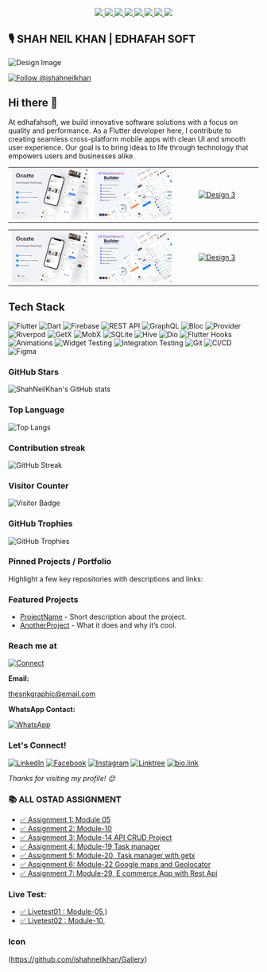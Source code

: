 <p align="center">
  <a href="https://github.com/ishahneilkhan">
    <img src="https://img.shields.io/badge/Home-6f42c1?style=for-the-badge&logo=home&logoColor=white" />

    
  <a href="https://github.com/ishahneilkhan/about">
    <img src="https://img.shields.io/badge/About-white?style=for-the-badge&logo=about-dot-me&logoColor=white&labelColor=white&color=white" />

  <a href="https://github.com/ishahneilkhan/Contact">
    <img src="https://img.shields.io/badge/Contact-white?style=for-the-badge&logo=minutemailer&logoColor=white&labelColor=white&color=white" />

  <a href="https://github.com/ishahneilkhan?tab=projects">
    <img src="https://img.shields.io/badge/Projects-white?style=for-the-badge&logo=github&logoColor=white&rounded=true" />

 <a href="https://github.com/ishahneilkhan/Assignments">
    <img src="https://img.shields.io/badge/Assignments-white?style=for-the-badge&logo=bookstack&logoColor=white&labelColor=white&color=white" />

<a href="https://github.com/ishahneilkhan/blogs">
    <img src="https://img.shields.io/badge/Blogs-white?style=for-the-badge&logo=ghost&logoColor=white&labelColor=white&color=white" />

<a href="https://github.com/ishahneilkhan/Gallery">
    <img src="https://img.shields.io/badge/Gallery-white?style=for-the-badge&logo=googlephotos&logoColor=white&labelColor=white&color=white" />

<a href="https://github.com/ishahneilkhan/Download/tree/main">
    <img src="https://img.shields.io/badge/Download-white?style=for-the-badge&logo=googleplay&logoColor=white&labelColor=white&color=white" />
  </a>
</p>







## 🎙️ SHAH NEIL KHAN | EDHAFAH SOFT

![Design Image](https://raw.githubusercontent.com/edhafahsoft/Design/main/Frame%201.svg)




[![Follow @ishahneilkhan](https://img.shields.io/badge/Follow-@ishahneilkhan-black?style=for-the-badge&logo=github)](https://github.com/ishahneilkhan)



## Hi there 👋

At edhafahsoft, we build innovative software solutions with a focus on quality and performance.
As a Flutter developer here, I contribute to creating seamless cross-platform mobile apps with clean UI and smooth user experience.
Our goal is to bring ideas to life through technology that empowers users and businesses alike.





<table>
  <tr>
    <td align="center" width="33%">
      <a href="https://github.com/ishahneilkhan/Gallery/blob/main/Frame%2034.svg" target="_blank">
        <img src="https://raw.githubusercontent.com/ishahneilkhan/Gallery/main/Frame%2034.svg" alt="Design 1" width="250" />
      </a>
    </td>
    <td align="center" width="33%">
      <a href="https://github.com/ishahneilkhan/Gallery/blob/main/Frame%2035.svg" target="_blank">
        <img src="https://raw.githubusercontent.com/ishahneilkhan/Gallery/main/Frame%2035.svg" alt="Design 2" width="250" />
      </a>
    </td>
    <td align="center" width="33%">
      <a href="https://github.com/ishahneilkhan/Gallery/blob/main/Frame%2036.svg" target="_blank">
        <img src="https://raw.githubusercontent.com/ishahneilkhan/Gallery/main/Frame%2036.svg" alt="Design 3" width="250" />
      </a>
    </td>
  </tr>
</table>


<table>
  <tr>
    <td align="center" width="33%">
      <a href="https://github.com/ishahneilkhan/Gallery/blob/main/Frame%2034.svg" target="_blank">
        <img src="https://raw.githubusercontent.com/ishahneilkhan/Gallery/main/Frame%2034.svg" alt="Design 1" width="250" />
      </a>
    </td>
    <td align="center" width="33%">
      <a href="https://github.com/ishahneilkhan/Gallery/blob/main/Frame%2035.svg" target="_blank">
        <img src="https://raw.githubusercontent.com/ishahneilkhan/Gallery/main/Frame%2035.svg" alt="Design 2" width="250" />
      </a>
    </td>
    <td align="center" width="33%">
      <a href="https://github.com/ishahneilkhan/Gallery/blob/main/Frame%2036.svg" target="_blank">
        <img src="https://raw.githubusercontent.com/ishahneilkhan/Gallery/main/Frame%2036.svg" alt="Design 3" width="250" />
      </a>
    </td>
  </tr>
</table>




















## Tech Stack

![Flutter](https://img.shields.io/badge/Flutter-02569B?logo=flutter&logoColor=white&style=for-the-badge)
![Dart](https://img.shields.io/badge/Dart-0175C2?logo=dart&logoColor=white&style=for-the-badge)
![Firebase](https://img.shields.io/badge/Firebase-FFCA28?logo=firebase&logoColor=black&style=for-the-badge)
![REST API](https://img.shields.io/badge/REST%20API-000000?style=for-the-badge)
![GraphQL](https://img.shields.io/badge/GraphQL-E10098?logo=graphql&logoColor=white&style=for-the-badge)
![Bloc](https://img.shields.io/badge/BLoC-4A3F35?style=for-the-badge&logo=flutter)
![Provider](https://img.shields.io/badge/Provider-42A5F5?style=for-the-badge&logo=flutter)
![Riverpod](https://img.shields.io/badge/Riverpod-5C3EE8?style=for-the-badge)
![GetX](https://img.shields.io/badge/GetX-4CAF50?style=for-the-badge)
![MobX](https://img.shields.io/badge/MobX-FF6600?style=for-the-badge)
![SQLite](https://img.shields.io/badge/SQLite-003B57?logo=sqlite&logoColor=white&style=for-the-badge)
![Hive](https://img.shields.io/badge/Hive-FFC107?style=for-the-badge)
![Dio](https://img.shields.io/badge/Dio-007ACC?style=for-the-badge)
![Flutter Hooks](https://img.shields.io/badge/Flutter_Hooks-0277BD?style=for-the-badge)
![Animations](https://img.shields.io/badge/Animations-FF4081?style=for-the-badge)
![Widget Testing](https://img.shields.io/badge/Widget_Testing-4CAF50?style=for-the-badge)
![Integration Testing](https://img.shields.io/badge/Integration_Testing-2196F3?style=for-the-badge)
![Git](https://img.shields.io/badge/Git-F05032?logo=git&logoColor=white&style=for-the-badge)
![CI/CD](https://img.shields.io/badge/CI/CD-blue?style=for-the-badge)
![Figma](https://img.shields.io/badge/Figma-F24E1E?logo=figma&logoColor=white&style=for-the-badge)



### GitHub Stars

![ShahNeilKhan's GitHub stats](https://github-readme-stats.vercel.app/api?username=iShahNeilKhan&show_icons=true&theme=radical)


### Top Language
![Top Langs](https://github-readme-stats.vercel.app/api/top-langs/?username=iShahNeilKhan&layout=compact&theme=radical)

### Contribution streak
![GitHub Streak](https://github-readme-streak-stats.herokuapp.com/?user=iShahNeilKhan&theme=radical)

### Visitor Counter
![Visitor Badge](https://visitor-badge.laobi.icu/badge?page_id=iShahNeilKhan.iShahNeilKhan)

### GitHub Trophies
![GitHub Trophies](https://github-profile-trophy.vercel.app/?username=iShahNeilKhan&theme=radical)

### Pinned Projects / Portfolio
Highlight a few key repositories with descriptions and links:
### Featured Projects

- [ProjectName](https://github.com/username/projectname) - Short description about the project.
- [AnotherProject](https://github.com/username/anotherproject) - What it does and why it’s cool.


### Reach me at

[![Connect](https://img.shields.io/badge/Connect-black?style=for-the-badge)](mailto:thesnkgraphic@email.com)

**Email:** 

[thesnkgraphic@email.com](mailto:thesnkgraphic@email.com)

**WhatsApp Contact:** 

[![WhatsApp](https://img.shields.io/badge/WhatsApp-25D366?logo=whatsapp&logoColor=white&style=for-the-badge)](https://wa.me/8801705633700)


### Let's Connect!

[![LinkedIn](https://img.shields.io/badge/LinkedIn-0077B5?logo=linkedin&logoColor=white&style=for-the-badge)](https://www.linkedin.com/company/iamsnkbd/)
[![Facebook](https://img.shields.io/badge/Facebook-1877F2?logo=facebook&logoColor=white&style=for-the-badge)](https://facebook.com/iamsnkbd)
[![Instagram](https://img.shields.io/badge/Instagram-E4405F?logo=instagram&logoColor=white&style=for-the-badge)](https://instagram.com/iamsnkbd)
[![Linktree](https://img.shields.io/badge/Linktree-06C755?logo=linktree&logoColor=white&style=for-the-badge)](https://linktr.ee/iamsnkbd) 
[![bio.link](https://img.shields.io/badge/bio.link-06C755?logo=bio&logoColor=white&style=for-the-badge)](https://shahneilkhan.bio.link)


*Thanks for visiting my profile! 😊*



### 📚 ALL OSTAD ASSIGNMENT

* [✅ Assignment 1: Module 05](https://github.com/ishahneilkhan/OstadBatch9/blob/main/modules05_assignment01)
* [✅ Assignment 2: Module-10](https://github.com/ishahneilkhan/OstadBatch9Modules10)
* [✅ Assignment 3: Module-14 API CRUD Project](https://github.com/ishahneilkhan/ostad-batch-9-flutter-crud-app)
* [✅ Assignment 4: Module-19  Task manager](https://github.com/ishahneilkhan/ostad-batch-9-module-19-assignment01)
* [✅ Assignment 5:  Module-20, Task manager with getx](https://github.com/ishahneilkhan/OstadBatch9Module-20-Assignment01)
* [✅ Assignment 6: Module-22 Google maps and Geolocator](https://github.com/ishahneilkhan/stadBatch9Module-22-Asssignment01)
* [✅ Assignment 7: Module-29, E commerce App with Rest Api](https://github.com/ishahneilkhan/OstadBatch9Module29Assignment01)

### Live Test: 

* [✅ Livetest01 : Module-05,](https://github.com/ishahneilkhan/LiveTest1/blob/main/Batch09Modules05))
* [✅ Livetest02 : Module-10,](https://github.com/ishahneilkhan/livetest)

  
### Icon 

(https://github.com/ishahneilkhan/Gallery)
